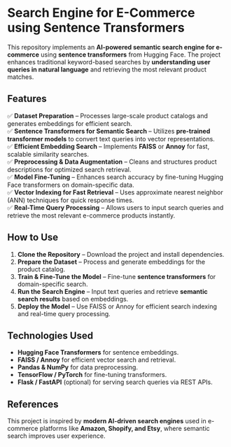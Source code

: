 # Search Engine for E-Commerce using Sentence Transformers

This repository implements an **AI-powered semantic search engine for e-commerce** using **sentence transformers** from Hugging Face. The project enhances traditional keyword-based searches by **understanding user queries in natural language** and retrieving the most relevant product matches.

## Features
✅ **Dataset Preparation** – Processes large-scale product catalogs and generates embeddings for efficient search.  
✅ **Sentence Transformers for Semantic Search** – Utilizes **pre-trained transformer models** to convert text queries into vector representations.  
✅ **Efficient Embedding Search** – Implements **FAISS** or **Annoy** for fast, scalable similarity searches.  
✅ **Preprocessing & Data Augmentation** – Cleans and structures product descriptions for optimized search retrieval.  
✅ **Model Fine-Tuning** – Enhances search accuracy by fine-tuning Hugging Face transformers on domain-specific data.  
✅ **Vector Indexing for Fast Retrieval** – Uses approximate nearest neighbor (ANN) techniques for quick response times.  
✅ **Real-Time Query Processing** – Allows users to input search queries and retrieve the most relevant e-commerce products instantly.  

## How to Use
1. **Clone the Repository** – Download the project and install dependencies.
2. **Prepare the Dataset** – Process and generate embeddings for the product catalog.
3. **Train & Fine-Tune the Model** – Fine-tune **sentence transformers** for domain-specific search.
4. **Run the Search Engine** – Input text queries and retrieve **semantic search results** based on embeddings.
5. **Deploy the Model** – Use FAISS or Annoy for efficient search indexing and real-time query processing.

## Technologies Used
- **Hugging Face Transformers** for sentence embeddings.
- **FAISS / Annoy** for efficient vector search and retrieval.
- **Pandas & NumPy** for data preprocessing.
- **TensorFlow / PyTorch** for fine-tuning transformers.
- **Flask / FastAPI** (optional) for serving search queries via REST APIs.

## References
This project is inspired by **modern AI-driven search engines** used in e-commerce platforms like **Amazon, Shopify, and Etsy**, where semantic search improves user experience.


